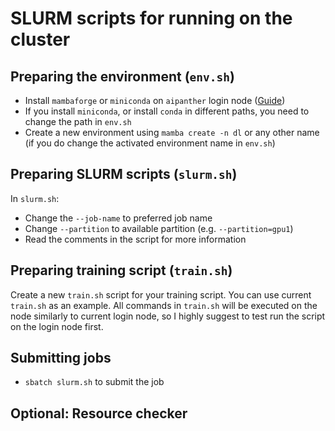 # SLURM scripts for running on the cluster

## Preparing the environment (`env.sh`)
- Install `mambaforge` or `miniconda` on `aipanther` login node ([Guide](https://github.com/conda-forge/miniforge#install))
- If you install `miniconda`, or install `conda` in different paths, you need to change the path in `env.sh`
- Create a new environment using `mamba create -n dl` or any other name (if you do change the activated environment name in `env.sh`)


## Preparing SLURM scripts (`slurm.sh`)
In `slurm.sh`:
- Change the `--job-name` to preferred job name
- Change `--partition` to available partition (e.g. `--partition=gpu1`)
- Read the comments in the script for more information

## Preparing training script (`train.sh`)
Create a new `train.sh` script for your training script. You can use current `train.sh` as an example. All commands in `train.sh` will be executed on the node similarly to current login node, so I highly suggest to test run the script on the login node first.

## Submitting jobs
- `sbatch slurm.sh` to submit the job

## Optional: Resource checker